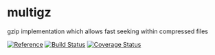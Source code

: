 # multigz
gzip implementation which allows fast seeking within compressed files

[![Reference](http://img.shields.io/badge/godoc-reference-5272B4.svg?style=flat-square)](https://godoc.org/github.com/rasky/multigz)
[![Build Status](https://travis-ci.org/rasky/multigz.svg)](https://travis-ci.org/rasky/multigz)
[![Coverage Status](https://coveralls.io/repos/rasky/multigz/badge.svg?branch=master&service=github)](https://coveralls.io/github/rasky/multigz?branch=master)
